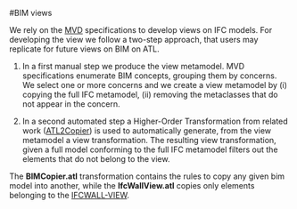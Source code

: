 
#BIM views 

We rely on the [MVD](https://www.google.fr/url?sa=t&rct=j&q=&esrc=s&source=web&cd=1&cad=rja&uact=8&ved=0ahUKEwjj1Imo4MnKAhWCVBoKHWF5BMUQFggfMAA&url=http%3A%2F%2Fwww.buildingsmart-tech.org%2Fspecifications%2Fifc-view-definition&usg=AFQjCNHjfu2L9dms9j5vaMxEIZH0Bw8fCA&sig2=2EG_nO2O_SkbiadnbsWo-A&bvm=bv.112766941,d.d2s) specifications to develop views on IFC models. For developing the view we
follow a two-step approach, that users may replicate for future views on BIM on ATL.

1. In a first manual step we produce the view metamodel. MVD specifications enumerate BIM concepts, grouping them by concerns. We select one or more concerns and we create a view
metamodel by (i) copying the full IFC metamodel, (ii) removing the metaclasses that do not appear in the concern.

2. In a second automated step a Higher-Order Transformation from related work ([ATL2Copier](http://www.eclipse.org/atl/atlTransformations/KM32ATLCopier/KM32ATLCopier.zip)) is used to automatically generate, from the view metamodel a view transformation. The resulting view transformation, given a full model conforming to the full IFC metamodel filters out the elements that do not belong to the view.


The **BIMCopier.atl** transformation contains the rules to copy any given bim model into another, while the **IfcWallView.atl** copies only elements belonging to the [IFCWALL-VIEW](http://www.buildingsmart-tech.org/ifc/IFC2x3/TC1/html/ifcsharedbldgelements/lexical/ifcwallstandardcase.htm). 
